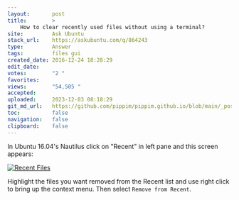 ```yaml
---
layout:       post
title:        >
    How to clear recently used files without using a terminal?
site:         Ask Ubuntu
stack_url:    https://askubuntu.com/q/864243
type:         Answer
tags:         files gui
created_date: 2016-12-24 18:28:29
edit_date:    
votes:        "2 "
favorites:    
views:        "54,505 "
accepted:     
uploaded:     2023-12-03 08:18:29
git_md_url:   https://github.com/pippim/pippim.github.io/blob/main/_posts/2016/2016-12-24-How-to-clear-recently-used-files-without-using-a-terminal_.md
toc:          false
navigation:   false
clipboard:    false
---
```


In Ubuntu 16.04's Nautilus click on "Recent" in left pane and this screen appears:

[![Recent Files][1]][1]

Highlight the files you want removed from the Recent list and use right click to bring up the context menu. Then select `Remove from Recent`.

  [1]: https://i.stack.imgur.com/fvUqx.png
